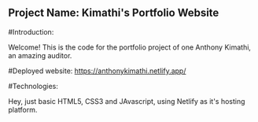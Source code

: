 ## Project Name: Kimathi's Portfolio Website
#Introduction:

Welcome! This is the code for the portfolio project of one Anthony Kimathi, an amazing auditor.

#Deployed website: https://anthonykimathi.netlify.app/

#Technologies:

Hey, just basic HTML5, CSS3 and JAvascript, using Netlify as it's hosting platform.
